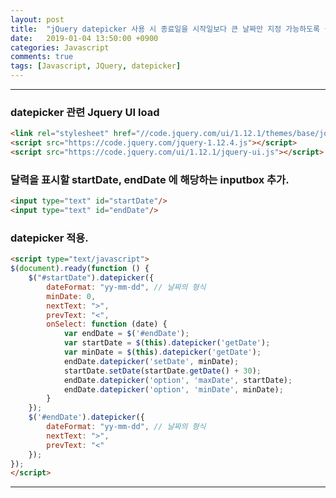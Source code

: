 ```yaml
---
layout: post
title:  "jQuery datepicker 사용 시 종료일을 시작일보다 큰 날짜만 지정 가능하도록 설정하기."
date:   2019-01-04 13:50:00 +0900
categories: Javascript
comments: true
tags: [Javascript, JQuery, datepicker]
---
```


---

### datepicker 관련 Jquery UI load

```html
<link rel="stylesheet" href="//code.jquery.com/ui/1.12.1/themes/base/jquery-ui.css">
<script src="https://code.jquery.com/jquery-1.12.4.js"></script>
<script src="https://code.jquery.com/ui/1.12.1/jquery-ui.js"></script>
```

### 달력을 표시할 startDate, endDate 에 해당하는 inputbox 추가. 

```html
<input type="text" id="startDate"/>
<input type="text" id="endDate"/>
```

### datepicker 적용.

```html
<script type="text/javascript">
$(document).ready(function () {
	$("#startDate").datepicker({
		dateFormat: "yy-mm-dd", // 날짜의 형식
		minDate: 0,
		nextText: ">",
		prevText: "<",
		onSelect: function (date) {
			var endDate = $('#endDate');
			var startDate = $(this).datepicker('getDate');
			var minDate = $(this).datepicker('getDate');
			endDate.datepicker('setDate', minDate);
			startDate.setDate(startDate.getDate() + 30);
			endDate.datepicker('option', 'maxDate', startDate);
			endDate.datepicker('option', 'minDate', minDate);
		}
	});
	$('#endDate').datepicker({
		dateFormat: "yy-mm-dd", // 날짜의 형식
		nextText: ">",
		prevText: "<"
	});
});
</script>
```


[jekyll-docs]: https://jekyllrb.com/docs/home
[jekyll-gh]:   https://github.com/jekyll/jekyll
[jekyll-talk]: https://talk.jekyllrb.com/
---
